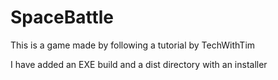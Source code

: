 # SpaceBattle

This is a game made by following a tutorial by TechWithTim

I have added an EXE build and a dist directory with an installer
